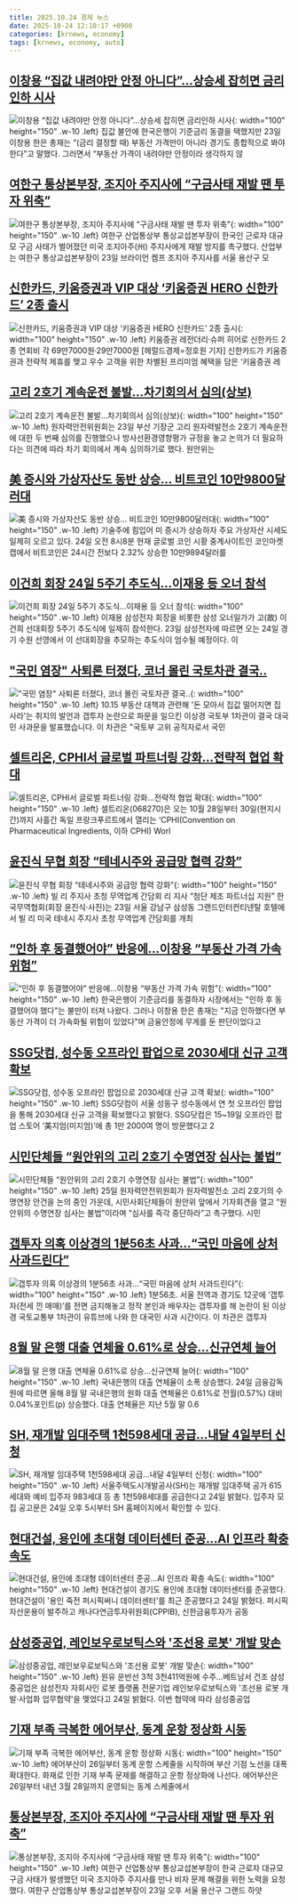 ```yaml
---
title: 2025.10.24 경제 뉴스
date: 2025-10-24 12:10:17 +0900
categories: [krnews, economy]
tags: [krnews, economy, auto]
---
```

## [이창용 “집값 내려야만 안정 아니다”…상승세 잡히면 금리인하 시사](https://n.news.naver.com/mnews/article/025/0003477421)

![이창용 “집값 내려야만 안정 아니다”…상승세 잡히면 금리인하 시사](https://mimgnews.pstatic.net/image/origin/025/2025/10/23/3477421.jpg?type=nf220_150){: width="100" height="150" .w-10 .left}
집값 불안에 한국은행이 기준금리 동결을 택했지만 23일 이창용 한은 총재는 “(금리 결정할 때) 부동산 가격만이 아니라 경기도 종합적으로 봐야 한다”고 말했다. 그러면서 “부동산 가격이 내려야만 안정이라 생각하지 않

## [여한구 통상본부장, 조지아 주지사에 “구금사태 재발 땐 투자 위축”](https://n.news.naver.com/mnews/article/023/0003936458)

![여한구 통상본부장, 조지아 주지사에 “구금사태 재발 땐 투자 위축”](https://mimgnews.pstatic.net/image/origin/023/2025/10/23/3936458.jpg?type=nf220_150){: width="100" height="150" .w-10 .left}
여한구 산업통상부 통상교섭본부장이 한국인 근로자 대규모 구금 사태가 벌어졌던 미국 조지아주(州) 주지사에게 재발 방지를 촉구했다. 산업부는 여한구 통상교섭본부장이 23일 브라이언 켐프 조지아 주지사를 서울 용산구 모

## [신한카드, 키움증권과 VIP 대상 ‘키움증권 HERO 신한카드’ 2종 출시](https://n.news.naver.com/mnews/article/016/0002546622)

![신한카드, 키움증권과 VIP 대상 ‘키움증권 HERO 신한카드’ 2종 출시](https://mimgnews.pstatic.net/image/origin/016/2025/10/24/2546622.jpg?type=nf220_150){: width="100" height="150" .w-10 .left}
키움증권 레전더리·슈퍼 히어로 신한카드 2종 연회비 각 69만7000원·29만7000원 [헤럴드경제=정호원 기자] 신한카드가 키움증권과 전략적 제휴를 맺고 우수 고객을 위한 차별된 프리미엄 혜택을 담은 ‘키움증권 레

## [고리 2호기 계속운전 불발…차기회의서 심의(상보)](https://n.news.naver.com/mnews/article/277/0005668851)

![고리 2호기 계속운전 불발…차기회의서 심의(상보)](https://mimgnews.pstatic.net/image/origin/277/2025/10/23/5668851.jpg?type=nf220_150){: width="100" height="150" .w-10 .left}
원자력안전위원회는 23일 부산 기장군 고리 원자력발전소 2호기 계속운전에 대한 두 번째 심의를 진행했으나 방사선환경영향평가 규정을 놓고 논의가 더 필요하다는 의견에 따라 차기 회의에서 계속 심의하기로 했다. 원안위는

## [美 증시와 가상자산도 동반 상승… 비트코인 10만9800달러대](https://n.news.naver.com/mnews/article/366/0001117023)

![美 증시와 가상자산도 동반 상승… 비트코인 10만9800달러대](https://mimgnews.pstatic.net/image/origin/366/2025/10/24/1117023.jpg?type=nf220_150){: width="100" height="150" .w-10 .left}
기술주에 힘입어 미 증시가 상승하자 주요 가상자산 시세도 일제히 오르고 있다. 24일 오전 8시8분 현재 글로벌 코인 시황 중계사이트인 코인마켓캡에서 비트코인은 24시간 전보다 2.32% 상승한 10만9894달러를

## [이건희 회장 24일 5주기 추도식…이재용 등 오너 참석](https://n.news.naver.com/mnews/article/003/0013553669)

![이건희 회장 24일 5주기 추도식…이재용 등 오너 참석](https://mimgnews.pstatic.net/image/origin/003/2025/10/23/13553669.jpg?type=nf220_150){: width="100" height="150" .w-10 .left}
이재용 삼성전자 회장을 비롯한 삼성 오너일가가 고(故) 이건희 선대회장 5주기 추도식에 일제히 참석한다. 23일 삼성전자에 따르면 오는 24일 경기 수원 선영에서 이 선대회장을 추모하는 추도식이 엄수될 예정이다. 이

## ["국민 염장" 사퇴론 터졌다, 코너 몰린 국토차관 결국‥](https://n.news.naver.com/mnews/article/214/0001456815)

!["국민 염장" 사퇴론 터졌다, 코너 몰린 국토차관 결국‥](https://mimgnews.pstatic.net/image/origin/214/2025/10/23/1456815.jpg?type=nf220_150){: width="100" height="150" .w-10 .left}
10.15 부동산 대책과 관련해 '돈 모아서 집값 떨어지면 집 사라'는 취지의 발언과 갭투자 논란으로 파문을 일으킨 이상경 국토부 1차관이 결국 대국민 사과문을 발표했습니다. 이 차관은 "국토부 고위 공직자로서 국민

## [셀트리온, CPHI서 글로벌 파트너링 강화…전략적 협업 확대](https://n.news.naver.com/mnews/article/018/0006145763)

![셀트리온, CPHI서 글로벌 파트너링 강화…전략적 협업 확대](https://mimgnews.pstatic.net/image/origin/018/2025/10/24/6145763.jpg?type=nf220_150){: width="100" height="150" .w-10 .left}
셀트리온(068270)은 오는 10월 28일부터 30일(현지시간)까지 사흘간 독일 프랑크푸르트에서 열리는 ‘CPHI(Convention on Pharmaceutical Ingredients, 이하 CPHI) Worl

## [윤진식 무협 회장 “테네시주와 공급망 협력 강화”](https://n.news.naver.com/mnews/article/016/0002546814)

![윤진식 무협 회장 “테네시주와 공급망 협력 강화”](https://mimgnews.pstatic.net/image/origin/016/2025/10/24/2546814.jpg?type=nf220_150){: width="100" height="150" .w-10 .left}
빌 리 주지사 초청 무역업계 간담회 리 지사 “첨단 제조 파트너십 지원” 한국무역협회(회장 윤진식·사진)는 23일 서울 강남구 삼성동 그랜드인터컨티넨탈 호텔에서 빌 리 미국 테네시 주지사 초청 무역업계 간담회를 개최

## [“인하 후 동결했어야” 반응에…이창용 “부동산 가격 가속 위험”](https://n.news.naver.com/mnews/article/123/0002370445)

![“인하 후 동결했어야” 반응에…이창용 “부동산 가격 가속 위험”](https://mimgnews.pstatic.net/image/origin/123/2025/10/23/2370445.jpg?type=nf220_150){: width="100" height="150" .w-10 .left}
한국은행이 기준금리를 동결하자 시장에서는 "인하 후 동결했어야 했다"는 불만이 터져 나왔다. 그러나 이창용 한은 총재는 "지금 인하했다면 부동산 가격이 더 가속화될 위험이 있었다"며 금융안정에 무게를 둔 판단이었다고

## [SSG닷컴, 성수동 오프라인 팝업으로 2030세대 신규 고객 확보](https://n.news.naver.com/mnews/article/023/0003936577)

![SSG닷컴, 성수동 오프라인 팝업으로 2030세대 신규 고객 확보](https://mimgnews.pstatic.net/image/origin/023/2025/10/24/3936577.jpg?type=nf220_150){: width="100" height="150" .w-10 .left}
SSG닷컴이 서울 성동구 성수동에서 연 첫 오프라인 팝업을 통해 2030세대 신규 고객을 확보했다고 밝혔다. SSG닷컴은 15~19일 오프라인 팝업 스토어 ‘美지엄(미지엄)’에 총 1만 2000여 명이 방문했다고 2

## [시민단체들 “원안위의 고리 2호기 수명연장 심사는 불법”](https://n.news.naver.com/mnews/article/028/0002772478)

![시민단체들 “원안위의 고리 2호기 수명연장 심사는 불법”](https://mimgnews.pstatic.net/image/origin/028/2025/10/23/2772478.jpg?type=nf220_150){: width="100" height="150" .w-10 .left}
25일 원자력안전위원회가 원자력발전소 고리 2호기의 수명연장 안건을 논의 중인 가운데, 시민사회단체들이 원안위 앞에서 기자회견을 열고 “원안위의 수명연장 심사는 불법”이라며 “심사를 즉각 중단하라”고 촉구했다. 시민

## [갭투자 의혹 이상경의 1분56초 사과…“국민 마음에 상처 사과드린다”](https://n.news.naver.com/mnews/article/025/0003477413)

![갭투자 의혹 이상경의 1분56초 사과…“국민 마음에 상처 사과드린다”](https://mimgnews.pstatic.net/image/origin/025/2025/10/23/3477413.jpg?type=nf220_150){: width="100" height="150" .w-10 .left}
1분56초. 서울 전역과 경기도 12곳에 ‘갭투자(전세 낀 매매)’를 전면 금지해놓고 정작 본인과 배우자는 갭투자를 해 논란이 된 이상경 국토교통부 1차관이 유튜브에 나와 한 대국민 사과 시간이다. 이 차관은 갭투자

## [8월 말 은행 대출 연체율 0.61%로 상승…신규연체 늘어](https://n.news.naver.com/mnews/article/001/0015698058)

![8월 말 은행 대출 연체율 0.61%로 상승…신규연체 늘어](https://mimgnews.pstatic.net/image/origin/001/2025/10/24/15698058.jpg?type=nf220_150){: width="100" height="150" .w-10 .left}
국내은행의 대출 연체율이 소폭 상승했다. 24일 금융감독원에 따르면 올해 8월 말 국내은행의 원화 대출 연체율은 0.61%로 전월(0.57%) 대비 0.04%포인트(p) 상승했다. 대출 연체율은 지난 5월 말 0.6

## [SH, 재개발 임대주택 1천598세대 공급…내달 4일부터 신청](https://n.news.naver.com/mnews/article/001/0015698816)

![SH, 재개발 임대주택 1천598세대 공급…내달 4일부터 신청](https://mimgnews.pstatic.net/image/origin/001/2025/10/24/15698816.jpg?type=nf220_150){: width="100" height="150" .w-10 .left}
서울주택도시개발공사(SH)는 재개발 임대주택 공가 615세대와 예비 입주자 983세대 등 총 1천598세대를 공급한다고 24일 밝혔다. 입주자 모집 공고문은 24일 오후 5시부터 SH 홈페이지에서 확인할 수 있다.

## [현대건설, 용인에 초대형 데이터센터 준공…AI 인프라 확충 속도](https://n.news.naver.com/mnews/article/011/0004547275)

![현대건설, 용인에 초대형 데이터센터 준공…AI 인프라 확충 속도](https://mimgnews.pstatic.net/image/origin/011/2025/10/24/4547275.jpg?type=nf220_150){: width="100" height="150" .w-10 .left}
현대건설이 경기도 용인에 초대형 데이터센터를 준공했다. 현대건설이 '용인 죽전 퍼시픽써니 데이터센터'를 최근 준공했다고 24일 밝혔다. 퍼시픽자산운용이 발주하고 캐나다연금투자위원회(CPPIB), 신한금융투자가 공동

## [삼성중공업, 레인보우로보틱스와 '조선용 로봇' 개발 맞손](https://n.news.naver.com/mnews/article/001/0015698430)

![삼성중공업, 레인보우로보틱스와 '조선용 로봇' 개발 맞손](https://mimgnews.pstatic.net/image/origin/001/2025/10/24/15698430.jpg?type=nf220_150){: width="100" height="150" .w-10 .left}
원유 운반선 3척 3천411억원에 수주…베트남서 건조 삼성중공업은 삼성전자 자회사인 로봇 플랫폼 전문기업 레인보우로보틱스와 '조선용 로봇 개발·사업화 업무협약'을 맺었다고 24일 밝혔다. 이번 협약에 따라 삼성중공업

## [기재 부족 극복한 에어부산, 동계 운항 정상화 시동](https://n.news.naver.com/mnews/article/011/0004547193)

![기재 부족 극복한 에어부산, 동계 운항 정상화 시동](https://mimgnews.pstatic.net/image/origin/011/2025/10/24/4547193.jpg?type=nf220_150){: width="100" height="150" .w-10 .left}
에어부산이 26일부터 동계 운항 스케줄을 시작하며 부산 기점 노선을 대폭 확대한다. 화재로 인한 기재 부족 문제를 해결하고 운항 정상화에 나선다. 에어부산은 26일부터 내년 3월 28일까지 운영되는 동계 스케줄에서

## [통상본부장, 조지아 주지사에 “구금사태 재발 땐 투자 위축”](https://n.news.naver.com/mnews/article/022/0004077250)

![통상본부장, 조지아 주지사에 “구금사태 재발 땐 투자 위축”](https://mimgnews.pstatic.net/image/origin/022/2025/10/23/4077250.jpg?type=nf220_150){: width="100" height="150" .w-10 .left}
여한구 산업통상부 통상교섭본부장이 한국 근로자 대규모 구금 사태가 발생했던 미국 조지아주 주지사를 만나 비자 문제 해결을 위한 노력을 요청했다. 여한구 산업통상부 통상교섭본부장이 23일 오후 서울 용산구 그랜드 하얏

